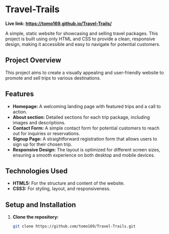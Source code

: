 # Travel-Trails

**Live link: https://tomo169.github.io/Travel-Trails/**

A simple, static website for showcasing and selling travel packages. This project is built using only HTML and CSS to provide a clean, responsive design, making it accessible and easy to navigate for potential customers.

## Project Overview

This project aims to create a visually appealing and user-friendly website to promote and sell trips to various destinations.

## Features

- **Homepage:** A welcoming landing page with featured trips and a call to action.
- **About section:** Detailed sections for each trip package, including images and descriptions.
- **Contact Form:** A simple contact form for potential customers to reach out for inquiries or reservations.
- **Signup Page:** A straightforward registration form that allows users to sign up for their chosen trip.
- **Responsive Design:** The layout is optimized for different screen sizes, ensuring a smooth experience on both desktop and mobile devices.

## Technologies Used

- **HTML5:** For the structure and content of the website.
- **CSS3:** For styling, layout, and responsiveness.

## Setup and Installation

1. **Clone the repository:**

   ```bash
   git clone https://github.com/tomo169/Travel-Trails.git
